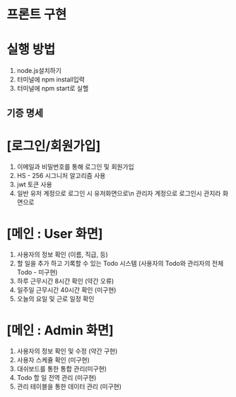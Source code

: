 # 프론트 구현

# 실행 방법

1. node.js설치하기
2. 터미널에 npm install입력
3. 터미널에 npm start로 실핼 

## 기증 명세

# [로그인/회원가입]

1. 이메일과 비밀번호를 통해 로그인 및 회원가입
2. HS - 256 시그니처 알고리즘 사용
3. jwt 토큰 사용
4. 일반 유저 계정으로 로그인 시 유저화면으로\n
   관리자 계정으로 로그인시 관지라 화면으로

# [메인 : User 화면]

1. 사용자의 정보 확인 (이름, 직급, 등)
2. 할 일을 추가 하고 기록할 수 있는 Todo 시스템 (사용자의 Todo와 관리자의 전체 Todo - 미구현)
3. 하루 근무시간 8시간 확인 (약간 오류)
4. 일주일 근무시간 40시간 확인 (미구현)
5. 오늘의 요일 및 근로 일정 확인

# [메인 : Admin 화면]

1. 사용자의 정보 확인 및 수정 (약간 구현)
2. 사용자 스케쥴 확인 (미구현)
3. 대쉬보드를 통한 통합 관리(미구현)
4. Todo 할 일 전역 관리 (미구현)
5. 관리 테이블을 통한 데이터 관리 (미구현)
